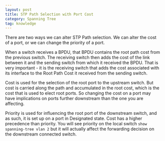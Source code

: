 ```yaml
---
layout: post
title: STP Path Selection with Port Cost
category: Spanning Tree
tag: knowledge
---
```

There are two ways we can alter STP Path selection. We can alter the cost of a port, or we can change the priority of a port.

When a switch receives a BPDU, that BPDU contains the root path cost from the previous switch. The receiving switch then adds the cost of the link between it and the sending switch from which it received the BPDU. That is very important - it is the receiving switch that adds the cost associated with its interface to the Root Path Cost it received from the sending switch.

Cost is used for the selection of the root port to the upstream switch. But cost is carried along the path and accumulated in the root cost, which is the cost that is used to elect root ports. So changing the cost on a port may have implications on ports further downstream than the one you are affecting.

Priority is used for influencing the root port of the downstream switch, and as such, it is set up on a port in Designated state. Cost has a higher precedence than priority. You will see priority on the local switch `show spanning-tree vlan 2` but it will actually affect the forwarding decision on the downstream connected switch.